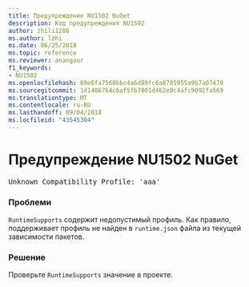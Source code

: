 ```yaml
---
title: Предупреждение NU1502 NuGet
description: Код предупреждения NU1502
author: zhili1208
ms.author: lzhi
ms.date: 06/25/2018
ms.topic: reference
ms.reviewer: anangaur
f1_keywords:
- NU1502
ms.openlocfilehash: 89e6fa7560bbc4a6d89fc6a8785955a9b7a07470
ms.sourcegitcommit: 1d1406764c6af5fb7801d462e0c4afc9092fa569
ms.translationtype: MT
ms.contentlocale: ru-RU
ms.lasthandoff: 09/04/2018
ms.locfileid: "43545304"
---
```

# <a name="nuget-warning-nu1502"></a>Предупреждение NU1502 NuGet

<pre>Unknown Compatibility Profile: 'aaa'</pre>

### <a name="issue"></a>Проблеми
`RuntimeSupports` содержит недопустимый профиль. Как правило, поддерживает профиль не найден в `runtime.json` файла из текущей зависимости пакетов.

### <a name="solution"></a>Решение
Проверьте `RuntimeSupports` значение в проекте.